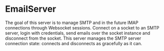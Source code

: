 # EmailServer

The goal of this server is to manage SMTP and in the future IMAP connections through Websocket sessions. Connect on a socket to an SMTP server, login with credentials, send emails over the socket instance and disconnect from the socket. This server manages the SMTP server connection state: connects and disconnects as gracefully as it can.  
